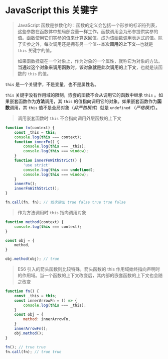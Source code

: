 # JavaScript this 关键字

> JavaScript 函数是参数化的：函数的定义会包括一个形参的标识符列表，这些参数在函数体中想局部变量一样工作。函数调用会为形参提供实参的值。函数使用它们实参的值来计算返回值，成为该函数调用表达式的值。除了实参之外，每次调用还是拥有另一个值--**本次调用的上下文**--也就是 `this` 关键字的值。
>
> 如果函数挂载在一个对象上，作为对象的一个属性，就称它为对象的方法。**当通过这个对象来调用函数时，该对象就是此次调用的上下文**，也就是该函数的 `this` 的值。



`this` 是一个关键字，不是变量，也不是属性名。

`this` 关键字没有作用域的限制，嵌套的函数不会从调用它的函数中继承 `this` 。如果嵌套函数作为**方法**调用，其 `this` 的值指向调用它的对象。如果嵌套函数作为**函数**调用，其 `this` 值不是全局对象（_非严格模式_）就是 `undefined` （_严格模式_）。



> 调用嵌套函数时 `this` 不会指向调用外层函数的上下文

```javascript
function fn(context) {
    const _this = this;
    console.log(this === context);
    function innerFn() {
        console.log(this === _this);
        console.log(this === window);
    }
    function innerFnWithStrict() {
        'use strict'
        console.log(this === undefined);
        console.log(this === window);
    }
    innerFn(); 
    innerFnWithStrict(); 
}

fn.call(fn, fn); // 依次输出 true false true true false

```

> 作为方法调用时 `this` 指向调用对象

```javascript
function method(context) {
    console.log(this === context);
}

const obj = {
    method,
}

obj.method(obj); // true

```

> ES6 引入的箭头函数则比较特殊，箭头函数的 this 作用域始终指向声明时的作用域。当一个函数的上下文改变后，其内部的嵌套函数的上下文也会随之改变

```javascript
function fn() {
    const _this = this;
    const innerArrowFn = () => {
        console.log(this === _this);
    }
    const obj = {
        method: innerArrowFn,
    }
    innerArrowFn();
    obj.method();
}

fn(); // true true
fn.call(fn); // true true

```



